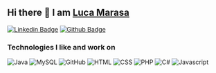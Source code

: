 ## Hi there 👋 I am [Luca Marasa](https://manparvesh.com)

[![Linkedin Badge](https://img.shields.io/badge/-lucamarasa-blue?style=flat-square&logo=Linkedin&logoColor=white&link=https://www.linkedin.com/in/luca-marasa-3a39b9146/)](https://www.linkedin.com/in/luca-marasa-3a39b9146/)
[![Github Badge](https://img.shields.io/badge/-lucamarasa-black?style=flat-square&logo=github&logoColor=white&link=https://github.com/lmarasa1)](https://github.com/lmarasa1)


<h3>Technologies I like and work on</h3>
<p>
  <img alt="Java" src="https://img.shields.io/badge/-Java-007396?style=flat-square&logo=java&logoColor=white" />
  <img alt="MySQL" src="https://img.shields.io/badge/-MySQL-4479A1?style=flat-square&logo=MySQL&logoColor=white" />
  <img alt="GitHub" src="https://img.shields.io/badge/-GitHub-181717?style=flat-square&logo=GitHub&logoColor=white" />
  <img alt ="HTML" src="https://img.shields.io/badge/HTML5-E34F26?style=for-the-badge&logo=html5&logoColor=white" />
  <img alt ="CSS" src="https://img.shields.io/badge/CSS3-1572B6?style=for-the-badge&logo=css3&logoColor=white" />
  <img alt ="PHP" src="https://img.shields.io/badge/PHP-777BB4?style=for-the-badge&logo=php&logoColor=white" />
  <img alt ="C#" src="https://img.shields.io/badge/C%23-239120?style=for-the-badge&logo=c-sharp&logoColor=white" />
  <img alt ="Javascript" src="https://img.shields.io/badge/JavaScript-323330?style=for-the-badge&logo=javascript&logoColor=F7DF1E"/>

<!---
lmarasa1/lmarasa1 is a ✨ special ✨ repository because its `README.md` (this file) appears on your GitHub profile.
You can click the Preview link to take a look at your changes.
--->
